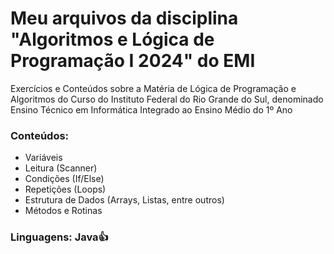 # Meu arquivos da disciplina "Algoritmos e Lógica de Programação I 2024" do EMI
Exercícios e Conteúdos sobre a Matéria de Lógica de Programação e Algoritmos do Curso do Instituto Federal do Rio Grande do Sul, denominado Ensino Técnico em Informática Integrado ao Ensino Médio do 1º Ano
### Conteúdos:
- Variáveis
- Leitura (Scanner)
- Condições (If/Else)
- Repetições (Loops)
- Estrutura de Dados (Arrays, Listas, entre outros)
- Métodos e Rotinas
### Linguagens: Java👍
